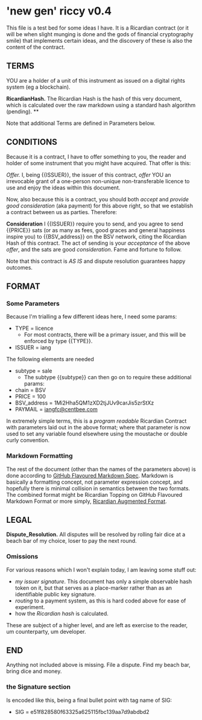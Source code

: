 # 'new gen' riccy v0.4

This file is a test bed for some ideas I have.  It is a Ricardian contract (or it will be when slight munging is done and the gods of financial cryptography smile) that implements certain ideas, and the discovery of these is also the content of the contract.

## TERMS

YOU are a holder of a unit of this instrument as issued on a digital rights system (eg a blockchain).

**RicardianHash.** The Ricardian Hash is the hash of this very document,
which is calculated over the raw markdown using a standard hash algorithm (pending).
**

Note that additional Terms are defined in Parameters below.

## CONDITIONS

Because it is a contract, I have to offer something to you, the reader and holder of some instrument that you might have acquired. That offer is this:

*Offer.*  I, being {{ISSUER}}, the issuer of this contract, _offer_ YOU an irrevocable grant of a one-person non-unique non-transferable licence to use and enjoy the ideas within this document.

Now, also because this is a contract, you should both _accept_ and _provide good consideration_ (aka payment) for this above right, so that we establish a contract between us as parties.  Therefore:

  **Consideration** I {{ISSUER}} require you to send, and you agree to send {{PRICE}} sats (or as many as fees, good graces and general happiness inspire you) to {{BSV_address}} on the BSV network, citing the Ricardian Hash of this contract.  The act of sending is your _acceptance_ of the above _offer_, and the sats are good _consideration_.  Fame and fortune to follow.

Note that this contract is *AS IS* and dispute resolution guarantees happy outcomes.

<!--
This is a pretty soft contract, as it's really here for _demonstration purposes_ as to what a contract is.  Also the LICENCE.md file somewhere nearby might provide additional possibilities.  Also, it's all *AS IS* and dispute resolution guarantees happy outcomes.
-->

## FORMAT

### Some Parameters

Because I'm trialling a few different ideas here, I need some params:

* TYPE = licence       <!-- Which says that this is a Licence for some good -->
  - For most contracts, there will be a primary issuer, and this will be enforced by type {{TYPE}}.
* ISSUER = iang        <!-- note this describes the name of the person issuing, required for most contracts -->

The following elements are needed
 * subtype = sale       <!-- Which suggests that the licence can also describe its own sale. -->
   - The subtype {{subtype}} can then go on to require these additional params:
 * chain = BSV          <!-- Important to not send value to the wrong chain/address formats -->
 * PRICE = 100
 * BSV_address = 1Mi2Hha5QM1zXD2tjJUv9carJis5zrStXz
 * PAYMAIL = iangfc@centbee.com

In extremely simple terms, this is a *program readable* Ricardian Contract with parameters laid out in the above format;  where that parameter is now used to set any variable found elsewhere using the moustache or double curly convention.

### Markdown Formatting
The rest of the document (other than the names of the parameters above) is done according to
[GitHub Flavoured Markdown Spec](https://github.github.com/gfm/).
Markdown is basically a formatting concept, not parameter expression concept,
and hopefully there is minimal collision in semantics between the two formats.
The combined format might be Ricardian Topping on GitHub Flavoured Markdown Format
or more simply,
<a href="RicardianAugmentedFormat.md">Ricardian Augmented Format</a>.

## LEGAL

**Dispute_Resolution.**  All disputes will be resolved by rolling fair dice at a beach bar of my choice, loser to pay the next round.

### Omissions

For various reasons which I won't explain today, I am leaving some stuff out:
  * _my issuer signature_.  This document has only a simple observable hash token on it, but that serves as a place-marker rather than as an identifiable public key signature.
  * _routing_ to a payment system, as this is hard coded above for ease of experiment.
  * how the _Ricardian hash_ is calculated.

These are subject of a higher level, and are left as exercise to the reader, um counterparty, um developer.

## END

Anything not included above is missing.  File a dispute.  Find my beach bar, bring dice and money.

### the Signature section

Is encoded like this, being a final bullet point with tag name of SIG:
   * SIG = e51f828580f63325a625115fbc139aa7d9abdbd2
